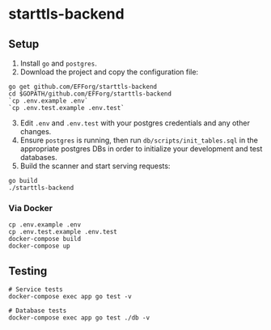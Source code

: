 # starttls-backend

## Setup
1. Install `go` and `postgres`.
2. Download the project and copy the configuration file:
```
go get github.com/EFForg/starttls-backend
cd $GOPATH/github.com/EFForg/starttls-backend
`cp .env.example .env`
`cp .env.test.example .env.test`
```
3. Edit `.env` and `.env.test` with your postgres credentials and any other changes.
4. Ensure `postgres` is running, then run `db/scripts/init_tables.sql` in the appropriate postgres DBs in order to initialize your development and test databases.
5. Build the scanner and start serving requests:
```
go build
./starttls-backend
```

### Via Docker
```
cp .env.example .env
cp .env.test.example .env.test
docker-compose build
docker-compose up
```

## Testing
```
# Service tests
docker-compose exec app go test -v

# Database tests
docker-compose exec app go test ./db -v
```
